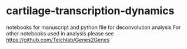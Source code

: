 # cartilage-transcription-dynamics
notebooks for manuscript and python file for deconvolution analysis
For other notebooks used in analysis please see https://github.com/Teichlab/Genes2Genes

